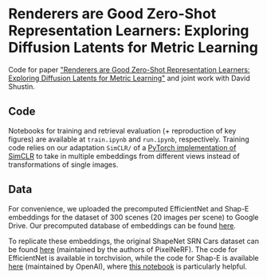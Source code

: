 # Renderers are Good Zero-Shot Representation Learners: Exploring Diffusion Latents for Metric Learning
Code for paper ["Renderers are Good Zero-Shot Representation Learners: Exploring Diffusion
Latents for Metric Learning"](https://arxiv.org/abs/2306.10721) and joint work with David Shustin.

## Code
Notebooks for training and retrieval evaluation (+ reproduction of key figures) are available at ``train.ipynb`` and ``run.ipynb``, respectively. Training code relies on our adaptation ``SimCLR/`` of a
[PyTorch implementation of SimCLR](https://github.com/sthalles/SimCLR) to take in multiple embeddings from different views instead of transformations of single images.

## Data
For convenience, we uploaded the precomputed EfficientNet and Shap-E embeddings for the dataset of 300 scenes (20 images per scene) to Google Drive. Our precomputed database of embeddings can be found [here](https://drive.google.com/file/d/1l6iSZibWuvclYNO8mfWd4Z-l1MVX7cs2/view?usp=sharing).

To replicate these embeddings, the original ShapeNet SRN Cars dataset can be found [here](https://drive.google.com/drive/folders/1PsT3uKwqHHD2bEEHkIXB99AlIjtmrEiR)
(maintained by the authors of PixelNeRF). The code for EfficientNet is available in torchvision, while the code for Shap-E is available [here](https://github.com/openai/shap-e)
(maintained by OpenAI), where [this notebook](https://github.com/openai/shap-e/blob/main/shap_e/examples/sample_image_to_3d.ipynb) is particularly helpful.
